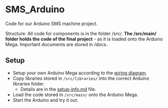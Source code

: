 # SMS_Arduino
<p> Code for our Arduino SMS machine project.</p>

<p>Structure: All code for components is in the folder /src/. <strong>The /src/main/ folder holds the code of the final project</strong> - as it is loaded onto the Arduino Mega. Important documents are stored in /docs.</p>

## Setup
- Setup your own Arduino Mega according to the [wiring diagram](docs/CA_SMS-Machine_Schematics.pdf).
- Copy libraries stored in `/src/libraries/` into the correct Arduino libraries folder.
  -  Details are in the [setup-info.md](src/libraries/setup-info.md) file.
- Load the code stored in `/src/main/` onto the Arduino Mega.
- Start the Arduino and try it out.  
